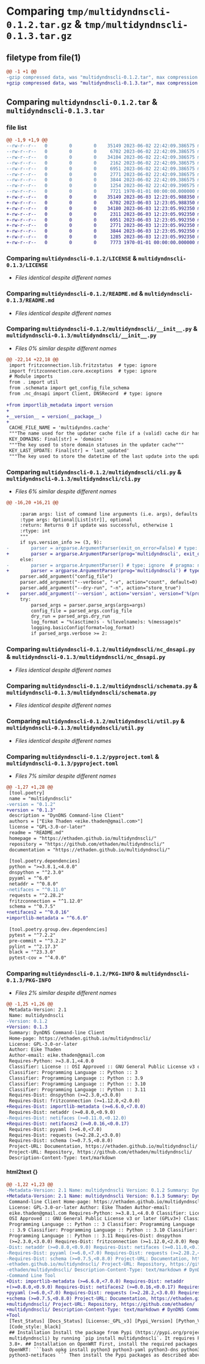 # Comparing `tmp/multidyndnscli-0.1.2.tar.gz` & `tmp/multidyndnscli-0.1.3.tar.gz`

## filetype from file(1)

```diff
@@ -1 +1 @@
-gzip compressed data, was "multidyndnscli-0.1.2.tar", max compression
+gzip compressed data, was "multidyndnscli-0.1.3.tar", max compression
```

## Comparing `multidyndnscli-0.1.2.tar` & `multidyndnscli-0.1.3.tar`

### file list

```diff
@@ -1,9 +1,9 @@
--rw-r--r--   0        0        0    35149 2023-06-02 22:42:09.386575 multidyndnscli-0.1.2/LICENSE
--rw-r--r--   0        0        0     6702 2023-06-02 22:42:09.386575 multidyndnscli-0.1.2/README.md
--rw-r--r--   0        0        0    34104 2023-06-02 22:42:09.386575 multidyndnscli-0.1.2/multidyndnscli/__init__.py
--rw-r--r--   0        0        0     2162 2023-06-02 22:42:09.386575 multidyndnscli-0.1.2/multidyndnscli/cli.py
--rw-r--r--   0        0        0     6951 2023-06-02 22:42:09.386575 multidyndnscli-0.1.2/multidyndnscli/nc_dnsapi.py
--rw-r--r--   0        0        0     2771 2023-06-02 22:42:09.386575 multidyndnscli-0.1.2/multidyndnscli/schemata.py
--rw-r--r--   0        0        0     3844 2023-06-02 22:42:09.386575 multidyndnscli-0.1.2/multidyndnscli/util.py
--rw-r--r--   0        0        0     1254 2023-06-02 22:42:09.390575 multidyndnscli-0.1.2/pyproject.toml
--rw-r--r--   0        0        0     7721 1970-01-01 00:00:00.000000 multidyndnscli-0.1.2/PKG-INFO
+-rw-r--r--   0        0        0    35149 2023-06-03 12:23:05.988350 multidyndnscli-0.1.3/LICENSE
+-rw-r--r--   0        0        0     6702 2023-06-03 12:23:05.988350 multidyndnscli-0.1.3/README.md
+-rw-r--r--   0        0        0    34180 2023-06-03 12:23:05.992350 multidyndnscli-0.1.3/multidyndnscli/__init__.py
+-rw-r--r--   0        0        0     2311 2023-06-03 12:23:05.992350 multidyndnscli-0.1.3/multidyndnscli/cli.py
+-rw-r--r--   0        0        0     6951 2023-06-03 12:23:05.992350 multidyndnscli-0.1.3/multidyndnscli/nc_dnsapi.py
+-rw-r--r--   0        0        0     2771 2023-06-03 12:23:05.992350 multidyndnscli-0.1.3/multidyndnscli/schemata.py
+-rw-r--r--   0        0        0     3844 2023-06-03 12:23:05.992350 multidyndnscli-0.1.3/multidyndnscli/util.py
+-rw-r--r--   0        0        0     1285 2023-06-03 12:23:05.992350 multidyndnscli-0.1.3/pyproject.toml
+-rw-r--r--   0        0        0     7773 1970-01-01 00:00:00.000000 multidyndnscli-0.1.3/PKG-INFO
```

### Comparing `multidyndnscli-0.1.2/LICENSE` & `multidyndnscli-0.1.3/LICENSE`

 * *Files identical despite different names*

### Comparing `multidyndnscli-0.1.2/README.md` & `multidyndnscli-0.1.3/README.md`

 * *Files identical despite different names*

### Comparing `multidyndnscli-0.1.2/multidyndnscli/__init__.py` & `multidyndnscli-0.1.3/multidyndnscli/__init__.py`

 * *Files 0% similar despite different names*

```diff
@@ -22,14 +22,18 @@
 import fritzconnection.lib.fritzstatus  # type: ignore
 import fritzconnection.core.exceptions  # type: ignore
 # Module imports
 from . import util
 from .schemata import get_config_file_schema
 from .nc_dnsapi import Client, DNSRecord  # type: ignore
 
+from importlib_metadata import version
+
+__version__ = version(__package__)
+
 CACHE_FILE_NAME = 'multidyndns.cache'
 """The name used for the updater cache file if a (valid) cache dir has been configured"""
 KEY_DOMAINS: Final[str] = 'domains'
 """The key used to store domain statuses in the updater cache"""
 KEY_LAST_UPDATE: Final[str] = 'last_updated'
 """The key used to store the datetime of the last update into the updater cache"""
```

### Comparing `multidyndnscli-0.1.2/multidyndnscli/cli.py` & `multidyndnscli-0.1.3/multidyndnscli/cli.py`

 * *Files 6% similar despite different names*

```diff
@@ -16,20 +16,21 @@
 
     :param args: list of command line arguments (i.e. args), defaults to None
     :type args: Optional[List[str]], optional
     :return: Returns 0 if update was successful, otherwise 1
     :rtype: int
     """
     if sys.version_info >= (3, 9):
-        parser = argparse.ArgumentParser(exit_on_error=False) # type: ignore  # pragma: no cover
+        parser = argparse.ArgumentParser(prog='multidyndnscli', exit_on_error=False) # type: ignore  # pragma: no cover
     else:
-        parser = argparse.ArgumentParser() # type: ignore  # pragma: no cover
+        parser = argparse.ArgumentParser(prog='multidyndnscli') # type: ignore  # pragma: no cover
     parser.add_argument("config_file")
     parser.add_argument("--verbose", "-v", action="count", default=0)
     parser.add_argument("--dry-run", "-n", action="store_true")
+    parser.add_argument('--version', action='version', version=f'%(prog)s {multidyndnscli.__version__}')
     try:
         parsed_args = parser.parse_args(args=args)
         config_file = parsed_args.config_file
         dry_run = parsed_args.dry_run
         log_format = "%(asctime)s - %(levelname)s: %(message)s"
         logging.basicConfig(format=log_format)
         if parsed_args.verbose >= 2:
```

### Comparing `multidyndnscli-0.1.2/multidyndnscli/nc_dnsapi.py` & `multidyndnscli-0.1.3/multidyndnscli/nc_dnsapi.py`

 * *Files identical despite different names*

### Comparing `multidyndnscli-0.1.2/multidyndnscli/schemata.py` & `multidyndnscli-0.1.3/multidyndnscli/schemata.py`

 * *Files identical despite different names*

### Comparing `multidyndnscli-0.1.2/multidyndnscli/util.py` & `multidyndnscli-0.1.3/multidyndnscli/util.py`

 * *Files identical despite different names*

### Comparing `multidyndnscli-0.1.2/pyproject.toml` & `multidyndnscli-0.1.3/pyproject.toml`

 * *Files 7% similar despite different names*

```diff
@@ -1,27 +1,28 @@
 [tool.poetry]
 name = "multidyndnscli"
-version = "0.1.2"
+version = "0.1.3"
 description = "DynDNS Command-line Client"
 authors = ["Eike Thaden <eike.thaden@gmail.com>"]
 license = "GPL-3.0-or-later"
 readme = "README.md"
 homepage = "https://ethaden.github.io/multidyndnscli/"
 repository = "https://github.com/ethaden/multidyndnscli/"
 documentation = "https://ethaden.github.io/multidyndnscli/"
 
 [tool.poetry.dependencies]
 python = ">=3.8.1,<4.0.0"
 dnspython = "^2.3.0"
 pyyaml = "^6.0"
 netaddr = "^0.8.0"
-netifaces = "^0.11.0"
 requests = "^2.28.2"
 fritzconnection = "^1.12.0"
 schema = "^0.7.5"
+netifaces2 = "^0.0.16"
+importlib-metadata = "^6.6.0"
 
 [tool.poetry.group.dev.dependencies]
 pytest = "^7.2.2"
 pre-commit = "^3.2.2"
 pylint = "^2.17.3"
 black = "^23.3.0"
 pytest-cov = "^4.0.0"
```

### Comparing `multidyndnscli-0.1.2/PKG-INFO` & `multidyndnscli-0.1.3/PKG-INFO`

 * *Files 2% similar despite different names*

```diff
@@ -1,25 +1,26 @@
 Metadata-Version: 2.1
 Name: multidyndnscli
-Version: 0.1.2
+Version: 0.1.3
 Summary: DynDNS Command-line Client
 Home-page: https://ethaden.github.io/multidyndnscli/
 License: GPL-3.0-or-later
 Author: Eike Thaden
 Author-email: eike.thaden@gmail.com
 Requires-Python: >=3.8.1,<4.0.0
 Classifier: License :: OSI Approved :: GNU General Public License v3 or later (GPLv3+)
 Classifier: Programming Language :: Python :: 3
 Classifier: Programming Language :: Python :: 3.9
 Classifier: Programming Language :: Python :: 3.10
 Classifier: Programming Language :: Python :: 3.11
 Requires-Dist: dnspython (>=2.3.0,<3.0.0)
 Requires-Dist: fritzconnection (>=1.12.0,<2.0.0)
+Requires-Dist: importlib-metadata (>=6.6.0,<7.0.0)
 Requires-Dist: netaddr (>=0.8.0,<0.9.0)
-Requires-Dist: netifaces (>=0.11.0,<0.12.0)
+Requires-Dist: netifaces2 (>=0.0.16,<0.0.17)
 Requires-Dist: pyyaml (>=6.0,<7.0)
 Requires-Dist: requests (>=2.28.2,<3.0.0)
 Requires-Dist: schema (>=0.7.5,<0.8.0)
 Project-URL: Documentation, https://ethaden.github.io/multidyndnscli/
 Project-URL: Repository, https://github.com/ethaden/multidyndnscli/
 Description-Content-Type: text/markdown
```

#### html2text {}

```diff
@@ -1,22 +1,23 @@
-Metadata-Version: 2.1 Name: multidyndnscli Version: 0.1.2 Summary: DynDNS
+Metadata-Version: 2.1 Name: multidyndnscli Version: 0.1.3 Summary: DynDNS
 Command-line Client Home-page: https://ethaden.github.io/multidyndnscli/
 License: GPL-3.0-or-later Author: Eike Thaden Author-email:
 eike.thaden@gmail.com Requires-Python: >=3.8.1,<4.0.0 Classifier: License ::
 OSI Approved :: GNU General Public License v3 or later (GPLv3+) Classifier:
 Programming Language :: Python :: 3 Classifier: Programming Language :: Python
 :: 3.9 Classifier: Programming Language :: Python :: 3.10 Classifier:
 Programming Language :: Python :: 3.11 Requires-Dist: dnspython
 (>=2.3.0,<3.0.0) Requires-Dist: fritzconnection (>=1.12.0,<2.0.0) Requires-
-Dist: netaddr (>=0.8.0,<0.9.0) Requires-Dist: netifaces (>=0.11.0,<0.12.0)
-Requires-Dist: pyyaml (>=6.0,<7.0) Requires-Dist: requests (>=2.28.2,<3.0.0)
-Requires-Dist: schema (>=0.7.5,<0.8.0) Project-URL: Documentation, https://
-ethaden.github.io/multidyndnscli/ Project-URL: Repository, https://github.com/
-ethaden/multidyndnscli/ Description-Content-Type: text/markdown # DynDNS
-Command Line Tool
+Dist: importlib-metadata (>=6.6.0,<7.0.0) Requires-Dist: netaddr
+(>=0.8.0,<0.9.0) Requires-Dist: netifaces2 (>=0.0.16,<0.0.17) Requires-Dist:
+pyyaml (>=6.0,<7.0) Requires-Dist: requests (>=2.28.2,<3.0.0) Requires-Dist:
+schema (>=0.7.5,<0.8.0) Project-URL: Documentation, https://ethaden.github.io/
+multidyndnscli/ Project-URL: Repository, https://github.com/ethaden/
+multidyndnscli/ Description-Content-Type: text/markdown # DynDNS Command Line
+Tool
 [Test_Status] [Docs_Status] [License:_GPL_v3] [Pypi_Version] [Python_Versions]
 [Code_style:_black]
 ## Installation Install the package from Pypi (https://pypi.org/project/
 multidyndnscli) by running `pip install multidyndnscli`. It requires Python
 3.8+. ## Installation on OpenWRT First, install the required packages on
 OpenWRT: ```bash opkg install python3 python3-yaml python3-dns python3-netaddr
 python3-netifaces ``` Then install the Pypi packages as described above. ##
```


